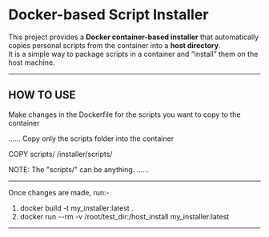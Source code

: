 # Docker-based Script Installer

This project provides a **Docker container-based installer** that automatically copies personal scripts from the container into a **host directory**.  
It is a simple way to package scripts in a container and “install” them on the host machine.

---

## HOW TO USE

Make changes in the Dockerfile for the scripts you want to copy to the container

......
Copy only the scripts folder into the container

COPY scripts/ /installer/scripts/

NOTE: The "scripts/" can be anything.
......

---

Once changes are made, run:-
1. docker build -t my_installer:latest .
2. docker run --rm -v /root/test_dir:/host_install my_installer:latest

---
